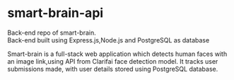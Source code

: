 # smart-brain-api

Back-end repo of smart-brain. <br>
Back-end built using Express.js,Node.js and PostgreSQL as database

Smart-brain is a full-stack web application which detects human faces with an image link,using API from Clarifai face detection model. It tracks user submissions made, with user details stored using PostgreSQL database.

